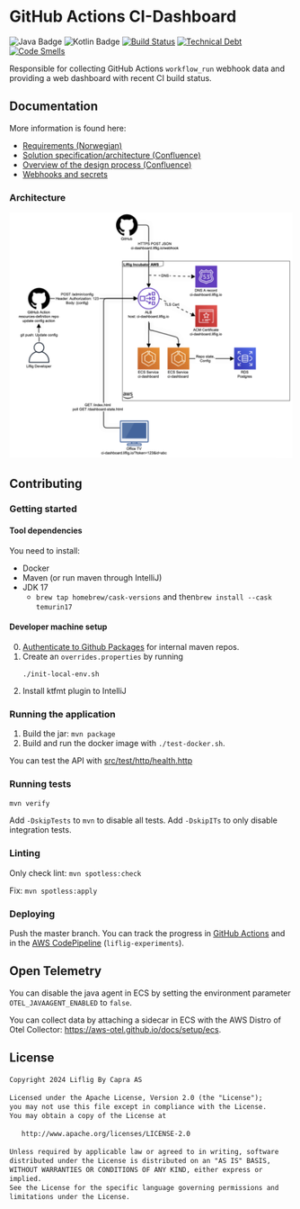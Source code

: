 # GitHub Actions CI-Dashboard

![Java Badge](https://img.shields.io/badge/java-17-blue?logo=java)
![Kotlin Badge](https://img.shields.io/badge/kotlin--blue?logo=kotlin)
[![Build Status](https://github.com/capralifecycle/github-actions-ci-dashboard/actions/workflows/ci.yaml/badge.svg)](https://github.com/capralifecycle/github-actions-ci-dashboard/actions/workflows/ci.yaml)
[![Technical Debt](https://sonarcloud.io/api/project_badges/measure?project=capralifecycle_github-actions-ci-dashboard&metric=sqale_index&token=c098b4d25bf2f8a05ee55cb9aeb4b84eb1329689)](https://sonarcloud.io/summary/new_code?id=capralifecycle_github-actions-ci-dashboard)
[![Code Smells](https://sonarcloud.io/api/project_badges/measure?project=capralifecycle_github-actions-ci-dashboard&metric=code_smells&token=c098b4d25bf2f8a05ee55cb9aeb4b84eb1329689)](https://sonarcloud.io/summary/new_code?id=capralifecycle_github-actions-ci-dashboard)

Responsible for collecting GitHub Actions `workflow_run` webhook data and providing a web dashboard with recent CI build status.

## Documentation

More information is found here:

- [Requirements (Norwegian)](./docs/requirements.md)
- [Solution specification/architecture (Confluence)](https://liflig.atlassian.net/l/cp/Qc1oFmJF)
- [Overview of the design process (Confluence)](https://liflig.atlassian.net/wiki/x/PgBSDg)
- [Webhooks and secrets](./docs/webhooks-and-secrets.md)

### Architecture

![AWS infra architecture](./docs/infrastructure-architecture.png)

## Contributing

### Getting started

#### Tool dependencies

You need to install:

- Docker
- Maven (or run maven through IntelliJ)
- JDK 17
    - `brew tap homebrew/cask-versions` and then`brew install --cask temurin17`

#### Developer machine setup

0. [Authenticate to Github Packages](https://docs.github.com/en/packages/working-with-a-github-packages-registry/working-with-the-apache-maven-registry) for internal maven
   repos.
1. Create an `overrides.properties` by running
    ```shell
    ./init-local-env.sh
    ```
3. Install ktfmt plugin to IntelliJ

### Running the application

1. Build the jar: `mvn package`
2. Build and run the docker image with `./test-docker.sh`.

You can test the API with [src/test/http/health.http](src/test/http/health.http)

### Running tests

```shell
mvn verify
```

Add `-DskipTests` to `mvn` to disable all tests.
Add `-DskipITs` to only disable integration tests.

### Linting

Only check lint: `mvn spotless:check`

Fix: `mvn spotless:apply`

### Deploying

Push the master branch.
You can track the progress in [GitHub Actions](https://github.com/capralifecycle/github-actions-ci-dashboard/actions/workflows/ci.yaml)
and in
the [AWS CodePipeline](https://eu-west-1.console.aws.amazon.com/codesuite/codepipeline/pipelines/experiments-apps/view?region=eu-west-1) (`liflig-experiments`).

## Open Telemetry

You can disable the java agent in ECS by setting the environment parameter `OTEL_JAVAAGENT_ENABLED` to `false`.

You can collect data by attaching a sidecar in ECS with the AWS Distro of Otel Collector: https://aws-otel.github.io/docs/setup/ecs.

## License

```text
Copyright 2024 Liflig By Capra AS

Licensed under the Apache License, Version 2.0 (the "License");
you may not use this file except in compliance with the License.
You may obtain a copy of the License at

   http://www.apache.org/licenses/LICENSE-2.0

Unless required by applicable law or agreed to in writing, software
distributed under the License is distributed on an "AS IS" BASIS,
WITHOUT WARRANTIES OR CONDITIONS OF ANY KIND, either express or implied.
See the License for the specific language governing permissions and
limitations under the License.
```
